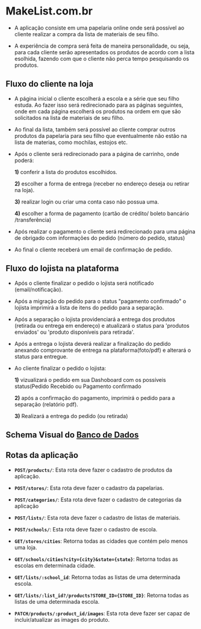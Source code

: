 # MakeList.com.br
- A aplicação consiste em uma papelaria online onde será possível ao cliente realizar a compra da lista de materiais de seu filho.

- A experiência de compra será feita de maneira personalidade, ou seja, para cada cliente serão apresentados os produtos de acordo com a lista esolhida, fazendo com que o cliente não perca tempo pesquisando os produtos. 

## Fluxo do cliente na loja

- A página inicial o cliente escolherá a escola e a série que seu filho estuda. Ao fazer isso será redirecionado para as páginas seguintes, onde em cada página escolherá os produtos na ordem em que são solicitados na lista de materiais de seu filho. 

- Ao final da lista, também será possível ao cliente comprar outros produtos da papelaria para seu filho que eventualmente não estão na lista de materias, como mochilas, estojos etc.

- Após o cliente será redirecionado para a página de carrinho, onde poderá:

    **1)** conferir a lista do produtos escolhidos.

    **2)** escolher a forma de entrega (receber no endereço deseja ou retirar na loja).

    **3)** realizar login ou criar uma conta caso não possua uma. 

    **4)** escolher a forma de pagamento (cartão de crédito/ boleto bancário /transferência)

- Após realizar o pagamento o cliente será redirecionado para uma página de obrigado com informações do pedido (número do pedido, status)

- Ao final o cliente receberá um email de confirmação de pedido.

## Fluxo do lojista na plataforma

- Após o cliente finalizar o pedido o lojista será notificado (email/notificação).

- Após a migração do pedido para o status "pagamento confirmado" o lojista imprimirá a lista de itens do pedido para a separação.

- Após a separação o lojista providenciará a entrega dos produtos (retirada ou entrega em endereço) e atualizará o status para 'produtos enviados' ou 'produto disponíveis para retirada'.

- Após a entrega o lojista deverá realizar a finalização do pedido anexando comprovante de entrega na plataforma(foto/pdf) e alterará o status para entregue.

- Ao cliente finalizar o pedido o lojista:

    **1)** vizualizará o pedido em sua Dashoboard com os possíveis status(Pedido Recebido ou Pagamento confirmado

    **2)** após a confirmação do pagamento, imprimirá o pedido para a separação (relatório pdf).

    **3)** Realizará a entrega do pedido (ou retirada)

## Schema Visual do [Banco de Dados](https://whimsical.com/PZSTqGP7fPPR9m2iDRe66A)


## Rotas da aplicação

   - **`POST/products/`**: Esta rota deve fazer o cadastro de produtos da aplicação.

   - **`POST/stores/`**: Esta rota deve fazer o cadastro da papelarias.

   - **`POST/categories/`**: Esta rota deve fazer o cadastro de categorias da aplicação

   - **`POST/lists/`**: Esta rota deve fazer o cadastro de listas de materiais.

   - **`POST/schools/`**: Esta rota deve fazer o cadastro de escola.

   - **`GET/stores/cities`**: Retorna todas as cidades que contém pelo menos uma loja.

   - **`GET/schools/cities?city={city}&state={state}`**: Retorna todas as escolas em determinada cidade.

   - **`GET/lists/:school_id`**: Retorna todas as listas de uma determinada escola.

   - **`GET/lists/:list_id?/products?STORE_ID={STORE_ID}`**: Retorna todas as listas de uma determinada escola.

   - **`PATCH/products/:product_id/images`**: Esta rota deve fazer ser capaz de incluir/atualizar as images do produto.












     
      



      
   
   
      
      
